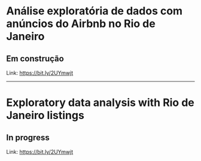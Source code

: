 # Análise exploratória de dados com anúncios do Airbnb no Rio de Janeiro

## Em construção

Link: https://bit.ly/2UYmwjt

------------

# Exploratory data analysis with Rio de Janeiro listings

## In progress

Link: https://bit.ly/2UYmwjt
